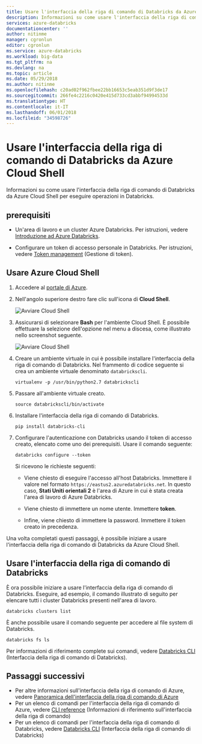 ```yaml
---
title: Usare l'interfaccia della riga di comando di Databricks da Azure Cloud Shell | Microsoft Docs
description: Informazioni su come usare l'interfaccia della riga di comando di Databricks da Azure Cloud Shell.
services: azure-databricks
documentationcenter: ''
author: nitinme
manager: cgronlun
editor: cgronlun
ms.service: azure-databricks
ms.workload: big-data
ms.tgt_pltfrm: na
ms.devlang: na
ms.topic: article
ms.date: 05/29/2018
ms.author: nitinme
ms.openlocfilehash: c20ad02f962fbee22bb16653c5eab351d9f3de17
ms.sourcegitcommit: 266fe4c2216c0420e415d733cd3abbf94994533d
ms.translationtype: HT
ms.contentlocale: it-IT
ms.lasthandoff: 06/01/2018
ms.locfileid: "34598726"
---
```

# <a name="use-databricks-cli-from-azure-cloud-shell"></a>Usare l'interfaccia della riga di comando di Databricks da Azure Cloud Shell

Informazioni su come usare l'interfaccia della riga di comando di Databricks da Azure Cloud Shell per eseguire operazioni in Databricks.

## <a name="prerequisites"></a>prerequisiti

* Un'area di lavoro e un cluster Azure Databricks. Per istruzioni, vedere [Introduzione ad Azure Databricks](quickstart-create-databricks-workspace-portal.md). 

* Configurare un token di accesso personale in Databricks. Per istruzioni, vedere [Token management](https://docs.azuredatabricks.net/api/latest/authentication.html#token-management) (Gestione di token).

## <a name="use-the-azure-cloud-shell"></a>Usare Azure Cloud Shell

1. Accedere al [portale di Azure](https://portal.azure.com).
 
2. Nell'angolo superiore destro fare clic sull'icona di **Cloud Shell**.

   ![Avviare Cloud Shell](./media/databricks-cli-from-azure-cloud-shell/launch-azure-cloud-shell.png "Avviare ODBC da Excel")

3. Assicurarsi di selezionare **Bash** per l'ambiente Cloud Shell. È possibile effettuare la selezione dell'opzione nel menu a discesa, come illustrato nello screenshot seguente.

   ![Avviare Cloud Shell](./media/databricks-cli-from-azure-cloud-shell/select-bash-for-shell.png "Avviare ODBC da Excel") 

4. Creare un ambiente virtuale in cui è possibile installare l'interfaccia della riga di comando di Databricks. Nel frammento di codice seguente si crea un ambiente virtuale denominato `databrickscli`.

       virtualenv -p /usr/bin/python2.7 databrickscli

5. Passare all'ambiente virtuale creato.

       source databrickscli/bin/activate

6. Installare l'interfaccia della riga di comando di Databricks.

       pip install databricks-cli

7. Configurare l'autenticazione con Databricks usando il token di accesso creato, elencato come uno dei prerequisiti. Usare il comando seguente:

       databricks configure --token

    Si ricevono le richieste seguenti:

    * Viene chiesto di eseguire l'accesso all'host Databricks. Immettere il valore nel formato `https://eastus2.azuredatabricks.net`. In questo caso, **Stati Uniti orientali 2** è l'area di Azure in cui è stata creata l'area di lavoro di Azure Databricks.

    * Viene chiesto di immettere un nome utente. Immettere **token**.

    * Infine, viene chiesto di immettere la password. Immettere il token creato in precedenza.

Una volta completati questi passaggi, è possibile iniziare a usare l'interfaccia della riga di comando di Databricks da Azure Cloud Shell.

## <a name="use-databricks-cli"></a>Usare l'interfaccia della riga di comando di Databricks

È ora possibile iniziare a usare l'interfaccia della riga di comando di Databricks. Eseguire, ad esempio, il comando illustrato di seguito per elencare tutti i cluster Databricks presenti nell'area di lavoro.

    databricks clusters list

È anche possibile usare il comando seguente per accedere al file system di Databricks.

    databricks fs ls


Per informazioni di riferimento complete sui comandi, vedere [Databricks CLI](https://docs.azuredatabricks.net/user-guide/dev-tools/databricks-cli.html) (Interfaccia della riga di comando di Databricks).


## <a name="next-steps"></a>Passaggi successivi

* Per altre informazioni sull'interfaccia della riga di comando di Azure, vedere [Panoramica dell'interfaccia della riga di comando di Azure](../cloud-shell/overview.md)
* Per un elenco di comandi per l'interfaccia della riga di comando di Azure, vedere [CLI reference](https://docs.microsoft.com/cli/azure/reference-index?view=azure-cli-latest) (Informazioni di riferimento sull'interfaccia della riga di comando)
* Per un elenco di comandi per l'interfaccia della riga di comando di Databricks, vedere [Databricks CLI](https://docs.azuredatabricks.net/user-guide/dev-tools/databricks-cli.html) (Interfaccia della riga di comando di Databricks)


